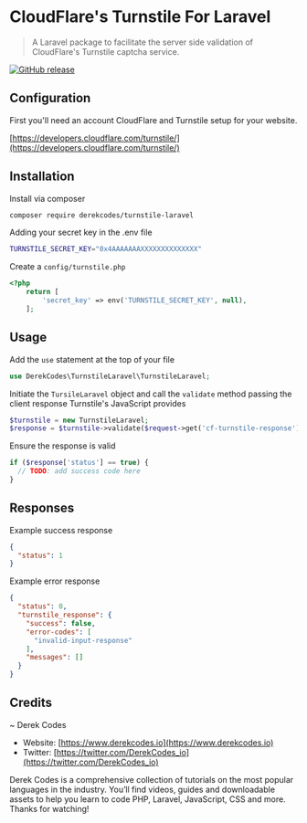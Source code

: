 # CloudFlare's Turnstile For Laravel

> A Laravel package to facilitate the server side validation of CloudFlare's Turnstile captcha service.

[![GitHub release](https://img.shields.io/github/release/derekcodes-io/turnstile-laravel)](https://GitHub.com/derekcodes-io/turnstile-laravel/releases/)

## Configuration

First you'll need an account CloudFlare and Turnstile setup for your website. 

[https://developers.cloudflare.com/turnstile/](https://developers.cloudflare.com/turnstile/)

## Installation

Install via composer
```bash
composer require derekcodes/turnstile-laravel 
```

Adding your secret key in the .env file
```bash
TURNSTILE_SECRET_KEY="0x4AAAAAAAXXXXXXXXXXXXXX"
```

Create a `config/turnstile.php`
```php
<?php
    return [
        'secret_key' => env('TURNSTILE_SECRET_KEY', null),
    ];
```

## Usage

Add the `use` statement at the top of your file 
```php
use DerekCodes\TurnstileLaravel\TurnstileLaravel;
```

Initiate the `TursileLaravel` object and call the `validate` method passing the client response Turnstile's JavaScript provides
```php
$turnstile = new TurnstileLaravel;
$response = $turnstile->validate($request->get('cf-turnstile-response'));
```

Ensure the response is valid
```php
if ($response['status'] == true) {
  // TODO: add success code here
}
```

## Responses

Example success response
```json
{
  "status": 1
}
```

Example error response
```json
{
  "status": 0,
  "turnstile_response": {
    "success": false,
    "error-codes": [
      "invalid-input-response"
    ],
    "messages": []
  }
}
```

## Credits

~ Derek Codes
 - Website: [https://www.derekcodes.io](https://www.derekcodes.io)
 - Twitter: [https://twitter.com/DerekCodes_io](https://twitter.com/DerekCodes_io)

Derek Codes is a comprehensive collection of tutorials on the most popular languages in the industry. You’ll find videos, guides and downloadable assets to help you learn to code PHP, Laravel, JavaScript, CSS and more. Thanks for watching! 
